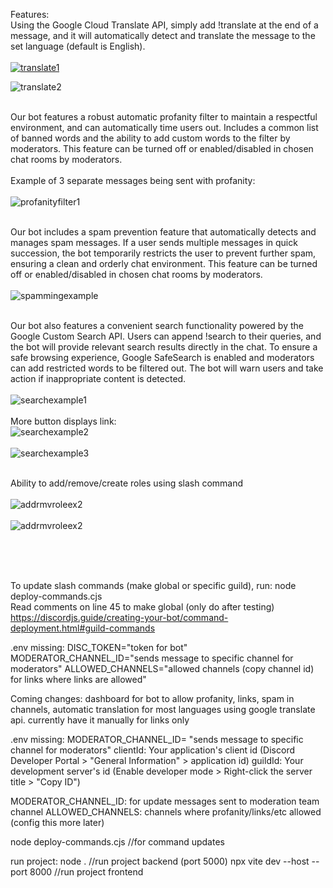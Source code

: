 Features: <br />
Using the Google Cloud Translate API, simply add !translate at the end of a message, and it will automatically detect and translate the message to the set language (default is English). <br />  <br />
[
![translate1](https://github.com/user-attachments/assets/5270edae-d1e2-402f-adfd-64b4954161dc)
](url)   <br />

![translate2](https://github.com/user-attachments/assets/94ab8d16-bf7b-4294-9a07-32fd1793a8df) <br /> <br />

Our bot features a robust automatic profanity filter to maintain a respectful environment, and can automatically time users out. Includes a common list of banned words and the ability to add custom words to the filter by moderators. This feature can be turned off or enabled/disabled in chosen chat rooms by moderators. <br /> <br />
Example of 3 separate messages being sent with profanity:  <br />  <br />
![profanityfilter1](https://github.com/user-attachments/assets/05698dcb-537a-4298-9dab-2c2bea68fa0e)  <br />  <br />

Our bot includes a spam prevention feature that automatically detects and manages spam messages. If a user sends multiple messages in quick succession, the bot temporarily restricts the user to prevent further spam, ensuring a clean and orderly chat environment. This feature can be turned off or enabled/disabled in chosen chat rooms by moderators.  <br />  <br />
![spammingexample](https://github.com/user-attachments/assets/fe2b72c4-a946-4f7c-9795-e502b325cbdf)  <br />  <br />  


Our bot also features a convenient search functionality powered by the Google Custom Search API. Users can append !search to their queries, and the bot will provide relevant search results directly in the chat. To ensure a safe browsing experience, Google SafeSearch is enabled and moderators can add restricted words to be filtered out. The bot will warn users and take action if inappropriate content is detected. <br />  <br />
![searchexample1](https://github.com/user-attachments/assets/5abbd54b-c336-4da2-b8cf-42cbd08231f7)<br />  <br />
More button displays link: <br />
![searchexample2](https://github.com/user-attachments/assets/b56e6ab2-d0ac-4752-b41d-1cf08ccb9902) <br />  <br />
![searchexample3](https://github.com/user-attachments/assets/ca4f2c3e-c3f3-4941-927a-6124cb45d6d3) <br />  <br />

Ability to add/remove/create roles using slash command <br />  <br />
![addrmvroleex2](https://github.com/user-attachments/assets/3d4fc1c4-8b4d-4ae1-98ed-d8b34732273a)  <br />  <br />
![addrmvroleex2](https://github.com/user-attachments/assets/6040712f-120b-4bd6-96c7-582d574b1dd9)   <br />  <br />


<br />  <br />


To update slash commands (make global or specific guild), run: node deploy-commands.cjs  <br />
Read comments on line 45 to make global (only do after testing) <br />
https://discordjs.guide/creating-your-bot/command-deployment.html#guild-commands <br />


.env missing:
DISC_TOKEN="token for bot"
MODERATOR_CHANNEL_ID="sends message to specific channel for moderators"
ALLOWED_CHANNELS="allowed channels (copy channel id) for links where links are allowed"

Coming changes: dashboard for bot to allow profanity, links, spam in channels, automatic translation for most languages using google translate api. currently have it manually for links only


.env missing: MODERATOR_CHANNEL_ID= "sends message to specific channel for moderators"
clientId: Your application's client id (Discord Developer Portal > "General Information" > application id)
guildId: Your development server's id (Enable developer mode > Right-click the server title > "Copy ID")

MODERATOR_CHANNEL_ID: for update messages sent to moderation team channel
ALLOWED_CHANNELS: channels where profanity/links/etc allowed (config this more later)

node deploy-commands.cjs //for command updates

run project:
node . //run project backend (port 5000)
npx vite dev --host --port 8000 //run project frontend
